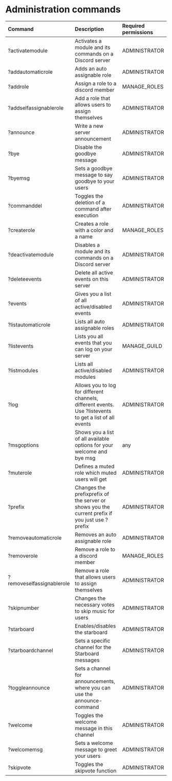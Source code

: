 # Administration commands

| Command | Description | Required permissions |
| :--- | :--- | :--- |
|?activatemodule           | Activates a module and its commands on a Discord server | ADMINISTRATOR|
|?addautomaticrole         | Adds an auto assignable role | ADMINISTRATOR|
|?addrole                  | Assign a role to a discord member | MANAGE_ROLES|
|?addselfassignablerole    | Add a role that allows users to assign themselves | ADMINISTRATOR|
|?announce                 | Write a new server announcement | ADMINISTRATOR|
|?bye                      | Disable the goodbye message | ADMINISTRATOR|
|?byemsg                   | Sets a goodbye message to say goodbye to your users | ADMINISTRATOR|
|?commanddel               | Toggles the deletion of a command after execution | ADMINISTRATOR|
|?createrole               | Creates a role with a color and a name | MANAGE_ROLES|
|?deactivatemodule         | Disables a module and its commands on a Discord server | ADMINISTRATOR|
|?deleteevents             | Delete all active events on this server | ADMINISTRATOR|
|?events                   | Gives you a list of all active/disabled events | ADMINISTRATOR|
|?listautomaticrole        | Lists all auto assignable roles | ADMINISTRATOR|
|?listevents               | Lists you all events that you can log on your server | MANAGE_GUILD|
|?listmodules              | Lists all active/disabled modules | ADMINISTRATOR|
|?log                      | Allows you to log for different channels, different events. Use ?listevents to get a list of all events | ADMINISTRATOR|
|?msgoptions               | Shows you a list of all available options for your welcome and bye msg | any|
|?muterole                 | Defines a muted role which muted users will get | ADMINISTRATOR|
|?prefix                   | Changes the prefixprefix of the server or shows you the current prefix if you just use ?prefix | ADMINISTRATOR|
|?removeautomaticrole      | Removes an auto assignable role | ADMINISTRATOR|
|?removerole               | Remove a role to a discord member | MANAGE_ROLES|
|?removeselfassignablerole | Remove a role that allows users to assign themselves | ADMINISTRATOR|
|?skipnumber               | Changes the necessary votes to skip music for users | ADMINISTRATOR|
|?starboard                | Enables/disables the starboard | ADMINISTRATOR|
|?starboardchannel         | Sets a specific channel for the Starboard messages | ADMINISTRATOR|
|?toggleannounce           | Sets a channel for announcements, where you can use the announce-command | ADMINISTRATOR|
|?welcome                  | Toggles the welcome message in this channel | ADMINISTRATOR|
|?welcomemsg               | Sets a welcome message to greet your users | ADMINISTRATOR|
|?skipvote                 | Toggles the skipvote function | ADMINISTRATOR